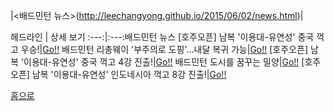 |<배드민턴 뉴스>(http://leechangyong.github.io/2015/06/02/news.html)|

헤드라인 | 상세 보기 
:---:|:---:배드민턴 뉴스 
[호주오픈] 남복 '이용대-유연성' 중국 꺽고 우승!|[Go!!](http://leechangyong.github.io/2015/05/31/Newspost1.html)
배드민턴 리총웨이 '부주의로 도핑'…내달 복귀 가능|[Go!!](http://leechangyong.github.io/2015/05/31/Newspost3.html)
[호주오픈] 남복 '이용대-유연성' 중국 꺽고 4강 진출!|[Go!!](http://leechangyong.github.io/2015/05/31/Newspost5.html)
배드민턴 도시를 꿈꾸는 밀양|[Go!!](http://leechangyong.github.io/2015/05/31/Newspost4.html)
[호주오픈] 남복 '이용대-유연성' 인도네시아 꺽고 8강 진출!|[Go!!](http://leechangyong.github.io/2015/05/31/Newspost2.html)


[홈으로](http://leechangyong.github.io)
